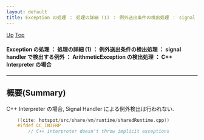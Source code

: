 ```yaml
---
layout: default
title: Exception の処理 ： 処理の詳細 (1) ： 例外送出条件の検出処理 ： signal handler で検出する例外 ： ArithmeticException の検出処理 ： C++ Interpreter の場合
---
```

[Up](noL4kjW5cR.html) [Top](../index.html)

#### Exception の処理 ： 処理の詳細 (1) ： 例外送出条件の検出処理 ： signal handler で検出する例外 ： ArithmeticException の検出処理 ： C++ Interpreter の場合

--- 
## 概要(Summary)
C++ Interpreter の場合, Signal Handler による例外検出は行われない.


```cpp
    ((cite: hotspot/src/share/vm/runtime/sharedRuntime.cpp))
    #ifdef CC_INTERP
        // C++ interpreter doesn't throw implicit exceptions
```






